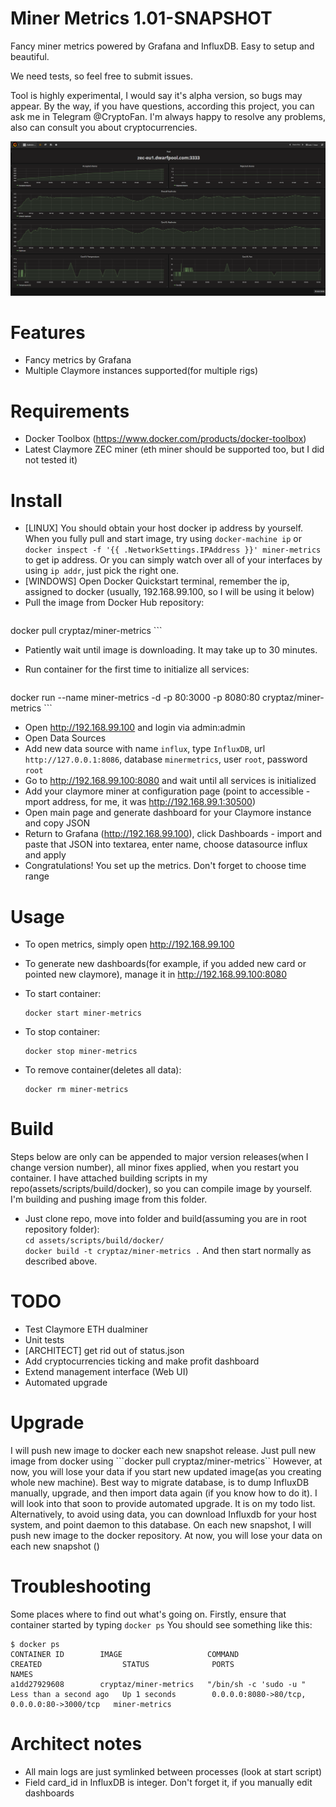 # Miner Metrics 1.01-SNAPSHOT

Fancy miner metrics powered by Grafana and InfluxDB. Easy to setup and beautiful.

We need tests, so feel free to submit issues.

Tool is highly experimental, I would say it's alpha version, so bugs may appear. By the way, if you have questions, according this project, you can ask me in Telegram @CryptoFan. I'm always happy to resolve any problems, also can consult you about cryptocurrencies.

![Dashboard](/assets/images/dashboard_sample.png?raw=true "Demo")

# Features
* Fancy metrics by Grafana
* Multiple Claymore instances supported(for multiple rigs)

# Requirements
* Docker Toolbox (https://www.docker.com/products/docker-toolbox)
* Latest Claymore ZEC miner (eth miner should be supported too, but I did not tested it)

# Install
* [LINUX] You should obtain your host docker ip address by yourself. When you fully pull and start image, try using ```docker-machine ip``` or ```docker inspect -f '{{ .NetworkSettings.IPAddress }}' miner-metrics``` to get ip address. Or you can simply watch over all of your interfaces by using ```ip addr```, just pick the right one.
* [WINDOWS] Open Docker Quickstart terminal, remember the ip, assigned to docker (usually, 192.168.99.100, so I will be using it below)
* Pull the image from Docker Hub repository:
    ```
docker pull cryptaz/miner-metrics
    ```
* Patiently wait until image is downloading. It may take up to 30 minutes.
* Run container for the first time to initialize all services:

    ```
docker run --name miner-metrics -d -p 80:3000 -p 8080:80 cryptaz/miner-metrics
    ```
* Open http://192.168.99.100 and login via admin:admin
* Open Data Sources
* Add new data source with name ```influx```, type ```InfluxDB```, url ```http://127.0.0.1:8086```, database ```minermetrics```, user ```root```, password ```root```
* Go to http://192.168.99.100:8080 and wait until all services is initialized
* Add your claymore miner at configuration page (point to accessible -mport address, for me, it was http://192.168.99.1:30500)
* Open main page and generate dashboard for your Claymore instance and copy JSON
* Return to Grafana (http://192.168.99.100), click Dashboards - import and paste that JSON into textarea, enter name, choose datasource influx and apply
* Congratulations! You set up the metrics. Don't forget to choose time range

# Usage

* To open metrics, simply open http://192.168.99.100
* To generate new dashboards(for example, if you added new card or pointed new claymore), manage it in http://192.168.99.100:8080

* To start container:

    ```
    docker start miner-metrics
    ```
* To stop container:

    ```
    docker stop miner-metrics
    ```
* To remove container(deletes all data):

    ```
    docker rm miner-metrics
    ```

# Build
Steps below are only can be appended to major version releases(when I change version number), all minor fixes applied, when you restart you container.
I have attached building scripts in my repo(assets/scripts/build/docker), so you can compile image by yourself. I'm building and pushing image from this folder.
* Just clone repo, move into folder and build(assuming you are in root repository folder):<br />
    ```cd assets/scripts/build/docker/``` <br />
    ```docker build -t cryptaz/miner-metrics .```
And then start normally as described above.

# TODO
* Test Claymore ETH dualminer
* Unit tests
* [ARCHITECT] get rid out of status.json
* Add cryptocurrencies ticking and make profit dashboard
* Extend management interface (Web UI)
* Automated upgrade

# Upgrade
I will push new image to docker each new snapshot release. Just pull new image from docker using ```docker pull cryptaz/miner-metrics``
However, at now, you will lose your data if you start new updated image(as you creating whole new machine).
Best way to migrate database, is to dump InfluxDB manually, upgrade, and then import data again (if you know how to do it). I will look into that soon to provide automated upgrade. It is on my todo list.
Alternatively, to avoid using data, you can download Influxdb for your host system, and point daemon to this database.
On each new snapshot, I will push new image to the docker repository. At now, you will lose your data on each new snapshot ()

# Troubleshooting
Some places where to find out what's going on. Firstly, ensure that container started by typing
    ```
docker ps
    ```
You should see something like this:
```
$ docker ps
CONTAINER ID        IMAGE                   COMMAND                  CREATED                  STATUS              PORTS                                        NAMES
a1dd27929608        cryptaz/miner-metrics   "/bin/sh -c 'sudo -u "   Less than a second ago   Up 1 seconds        0.0.0.0:8080->80/tcp, 0.0.0.0:80->3000/tcp   miner-metrics
```


# Architect notes
* All main logs are just symlinked between processes (look at start script)
* Field card_id in InfluxDB is integer. Don't forget it, if you manually edit dashboards